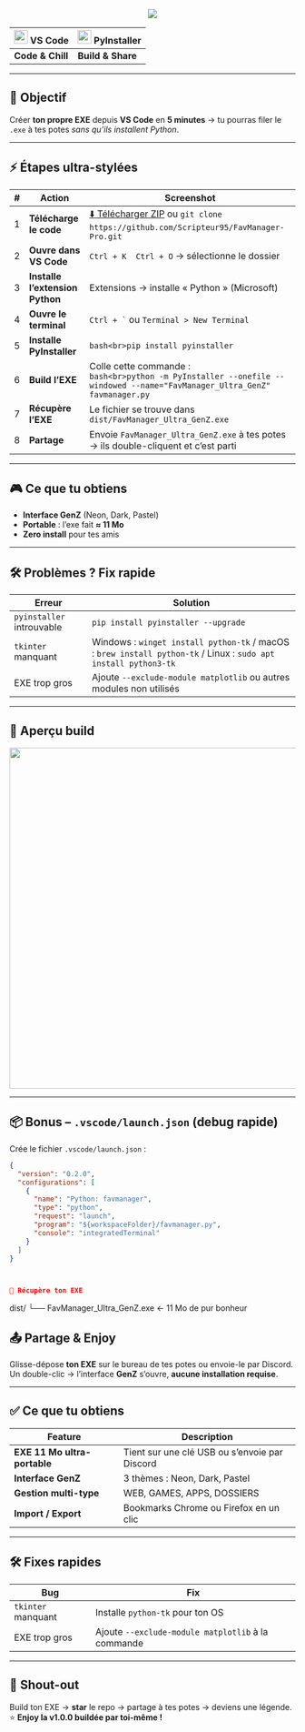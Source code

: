 <!-- markdownlint-disable MD033 -->
<p align="center">
  <img src="https://capsule-render.vercel.app/api?type=waving&color=gradient&height=120&section=header&text=FavManager%20Pro&fontSize=60&fontAlignY=35&desc=GenZ%20Edition&descAlignY=55"/>
</p>

<div align="center">

| <img src="https://cdn.simpleicons.org/visualstudiocode/007ACC" width="24"/> VS Code | <img src="https://cdn.simpleicons.org/pyinstaller/2D0359" width="24"/> PyInstaller |
|---|---|
| **Code & Chill** | **Build & Share** |

</div>

---

## 🚀 Objectif
Créer **ton propre EXE** depuis **VS Code** en **5 minutes** → tu pourras filer le `.exe` à tes potes *sans qu’ils installent Python*.

---

## ⚡ Étapes ultra-stylées

| # | Action | Screenshot |
|---|---|---|
| 1 | **Télécharge le code** | [⬇️ Télécharger ZIP](https://github.com/Scripteur95/FavManager-Pro/archive/refs/heads/main.zip) ou `git clone https://github.com/Scripteur95/FavManager-Pro.git` |
| 2 | **Ouvre dans VS Code** | `Ctrl + K  Ctrl + O` → sélectionne le dossier |
| 3 | **Installe l’extension Python** | Extensions → installe « Python » (Microsoft) |
| 4 | **Ouvre le terminal** | `` Ctrl + ` `` ou `Terminal > New Terminal` |
| 5 | **Installe PyInstaller** | ```bash<br>pip install pyinstaller``` |
| 6 | **Build l’EXE** | Colle cette commande :<br>```bash<br>python -m PyInstaller --onefile --windowed --name="FavManager_Ultra_GenZ" favmanager.py``` |
| 7 | **Récupère l’EXE** | Le fichier se trouve dans `dist/FavManager_Ultra_GenZ.exe` |
| 8 | **Partage** | Envoie `FavManager_Ultra_GenZ.exe` à tes potes → ils double-cliquent et c’est parti |

---

## 🎮 Ce que tu obtiens
- **Interface GenZ** (Neon, Dark, Pastel)  
- **Portable** : l’exe fait **≈ 11 Mo**  
- **Zero install** pour tes amis

---

## 🛠️ Problèmes ? Fix rapide
| Erreur | Solution |
|---|---|
| `pyinstaller` introuvable | `pip install pyinstaller --upgrade` |
| `tkinter` manquant | Windows : `winget install python-tk` / macOS : `brew install python-tk` / Linux : `sudo apt install python3-tk` |
| EXE trop gros | Ajoute `--exclude-module matplotlib` ou autres modules non utilisés |

---

## 📸 Aperçu build
<p align="center">
  <img src="https://raw.githubusercontent.com/Scripteur95/FavManager-Pro/main/assets/vscode_build.gif" width="600"/>
</p>

---

## 📦 Bonus – `.vscode/launch.json` (debug rapide)
Crée le fichier `.vscode/launch.json` :
```json
{
  "version": "0.2.0",
  "configurations": [
    {
      "name": "Python: favmanager",
      "type": "python",
      "request": "launch",
      "program": "${workspaceFolder}/favmanager.py",
      "console": "integratedTerminal"
    }
  ]
}



📂 Récupère ton EXE
```
dist/
└── FavManager_Ultra_GenZ.exe   ← 11 Mo de pur bonheur
## 📤 Partage & Enjoy

Glisse-dépose **ton EXE** sur le bureau de tes potes ou envoie-le par Discord.  
Un double-clic → l’interface **GenZ** s’ouvre, **aucune installation requise**.

---
## ✅ Ce que tu obtiens

| **Feature** | **Description** |
|---|---|
| **EXE 11 Mo ultra-portable** | Tient sur une clé USB ou s’envoie par Discord |
| **Interface GenZ** | 3 thèmes : Neon, Dark, Pastel |
| **Gestion multi-type** | WEB, GAMES, APPS, DOSSIERS |
| **Import / Export** | Bookmarks Chrome ou Firefox en un clic |

---

## 🛠️ Fixes rapides

| **Bug** | **Fix** |
|---|---|
| `tkinter` manquant | Installe `python-tk` pour ton OS |
| EXE trop gros | Ajoute `--exclude-module matplotlib` à la commande |

---

## 📣 Shout-out

Build ton EXE → **star** le repo → partage à tes potes → deviens une légende.  
⭐ **Enjoy la v1.0.0 buildée par toi-même !**
